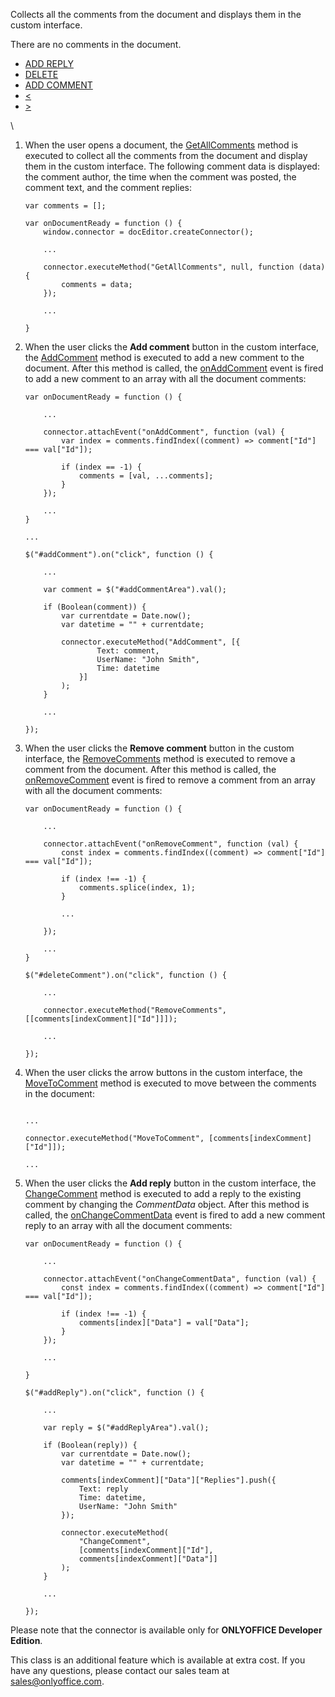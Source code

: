 Collects all the comments from the document and displays them in the custom interface.

There are no comments in the document.

* [ADD REPLY]()
* [DELETE]()
* [ADD COMMENT]()
* [<]()
* [>]()

\


1. When the user opens a document, the [GetAllComments](/plugin/executemethod/text/getallcomments) method is executed to collect all the comments from the document and display them in the custom interface. The following comment data is displayed: the comment author, the time when the comment was posted, the comment text, and the comment replies:

   ```
   var comments = [];

   var onDocumentReady = function () {
       window.connector = docEditor.createConnector();

       ...

       connector.executeMethod("GetAllComments", null, function (data) {
           comments = data;
       });

       ...

   }
   ```

2. When the user clicks the **Add comment** button in the custom interface, the [AddComment](/plugin/executemethod/text/addcomment) method is executed to add a new comment to the document. After this method is called, the [onAddComment](/plugin/events/onaddcomment) event is fired to add a new comment to an array with all the document comments:

   ```
   var onDocumentReady = function () {

       ...

       connector.attachEvent("onAddComment", function (val) {
           var index = comments.findIndex((comment) => comment["Id"] === val["Id"]);

           if (index == -1) {
               comments = [val, ...comments];
           }
       });

       ...
   }

   ...

   $("#addComment").on("click", function () {

       ...

       var comment = $("#addCommentArea").val();

       if (Boolean(comment)) {
           var currentdate = Date.now();
           var datetime = "" + currentdate;

           connector.executeMethod("AddComment", [{ 
                   Text: comment, 
                   UserName: "John Smith", 
                   Time: datetime 
               }]
           );
       }

       ...

   });
   ```

3. When the user clicks the **Remove comment** button in the custom interface, the [RemoveComments](/plugin/executemethod/text/removecomments) method is executed to remove a comment from the document. After this method is called, the [onRemoveComment](/plugin/events/onremovecomment) event is fired to remove a comment from an array with all the document comments:

   ```
   var onDocumentReady = function () {

       ...

       connector.attachEvent("onRemoveComment", function (val) {
           const index = comments.findIndex((comment) => comment["Id"] === val["Id"]);

           if (index !== -1) {
               comments.splice(index, 1);
           }

           ...

       });

       ...
   }

   $("#deleteComment").on("click", function () {

       ...

       connector.executeMethod("RemoveComments", [[comments[indexComment]["Id"]]]);

       ...

   });
   ```

4. When the user clicks the arrow buttons in the custom interface, the [MoveToComment](/plugin/executemethod/text/movetocomment) method is executed to move between the comments in the document:

   ```

   ...

   connector.executeMethod("MoveToComment", [comments[indexComment]["Id"]]);

   ...
   ```

5. When the user clicks the **Add reply** button in the custom interface, the [ChangeComment](/plugin/executemethod/text/changecomment) method is executed to add a reply to the existing comment by changing the *CommentData* object. After this method is called, the [onChangeCommentData](/plugin/events/onchangecommentdata) event is fired to add a new comment reply to an array with all the document comments:

   ```
   var onDocumentReady = function () {

       ...

       connector.attachEvent("onChangeCommentData", function (val) {
           const index = comments.findIndex((comment) => comment["Id"] === val["Id"]);

           if (index !== -1) {
               comments[index]["Data"] = val["Data"];
           }
       });

       ...

   }

   $("#addReply").on("click", function () {

       ...

       var reply = $("#addReplyArea").val();

       if (Boolean(reply)) {
           var currentdate = Date.now();
           var datetime = "" + currentdate;

           comments[indexComment]["Data"]["Replies"].push({
               Text: reply
               Time: datetime,
               UserName: "John Smith"
           });

           connector.executeMethod(
               "ChangeComment", 
               [comments[indexComment]["Id"],
               comments[indexComment]["Data"]]
           );
       }

       ...

   });
   ```

Please note that the connector is available only for **ONLYOFFICE Developer Edition**.

This class is an additional feature which is available at extra cost. If you have any questions, please contact our sales team at <sales@onlyoffice.com>.
